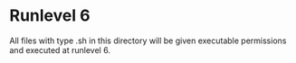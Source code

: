 # Runlevel 6
All files with type .sh in this directory will be given executable permissions and executed at runlevel 6.